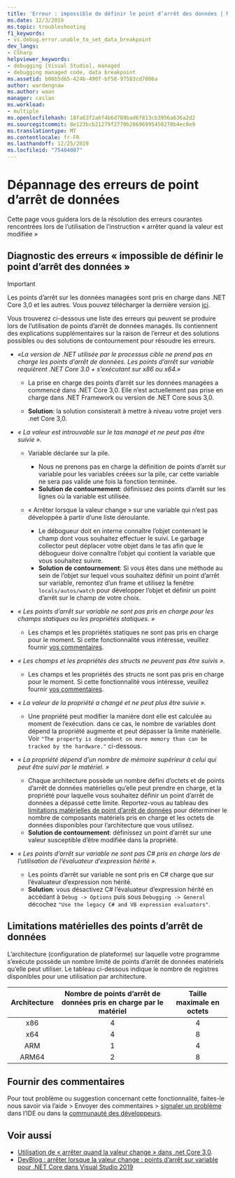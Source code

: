 ```yaml
---
title: 'Erreur : impossible de définir le point d’arrêt des données | Microsoft Docs'
ms.date: 12/3/2019
ms.topic: troubleshooting
f1_keywords:
- vs.debug.error.unable_to_set_data_breakpoint
dev_langs:
- CSharp
helpviewer_keywords:
- debugging [Visual Studio], managed
- debugging managed code, data breakpoint
ms.assetid: b06b5d65-424b-490f-bf58-97583cd7006a
author: wardengnaw
ms.author: waan
manager: caslan
ms.workload:
- multiple
ms.openlocfilehash: 18fa63f2a6f4b6d789bad6f813cb3956a636a2d2
ms.sourcegitcommit: 8e123bcb21279f2770b28696995450270b4ec0e9
ms.translationtype: MT
ms.contentlocale: fr-FR
ms.lasthandoff: 12/25/2019
ms.locfileid: "75404087"
---
```

# <a name="troubleshooting-data-breakpoint-errors"></a>Dépannage des erreurs de point d’arrêt de données
Cette page vous guidera lors de la résolution des erreurs courantes rencontrées lors de l’utilisation de l’instruction « arrêter quand la valeur est modifiée »

## <a name="diagnosing-unable-to-set-data-breakpoint-errors"></a>Diagnostic des erreurs « impossible de définir le point d’arrêt des données »
> [!IMPORTANT]
> Les points d’arrêt sur les données managées sont pris en charge dans .NET Core 3,0 et les autres. Vous pouvez télécharger la dernière version [ici](https://dotnet.microsoft.com/download).

Vous trouverez ci-dessous une liste des erreurs qui peuvent se produire lors de l’utilisation de points d’arrêt de données managés. Ils contiennent des explications supplémentaires sur la raison de l’erreur et des solutions possibles ou des solutions de contournement pour résoudre les erreurs.

- *«La version de .NET utilisée par le processus cible ne prend pas en charge les points d’arrêt de données. Les points d’arrêt sur variable requièrent .NET Core 3.0 + s’exécutant sur x86 ou x64.»*

    - La prise en charge des points d’arrêt sur les données managées a commencé dans .NET Core 3,0. Elle n’est actuellement pas prise en charge dans .NET Framework ou version de .NET Core sous 3,0. 
    
    - **Solution**: la solution consisterait à mettre à niveau votre projet vers .net Core 3,0.

- *« La valeur est introuvable sur le tas managé et ne peut pas être suivie ».*
    - Variable déclarée sur la pile.
        - Nous ne prenons pas en charge la définition de points d’arrêt sur variable pour les variables créées sur la pile, car cette variable ne sera pas valide une fois la fonction terminée.
        - **Solution de contournement**: définissez des points d’arrêt sur les lignes où la variable est utilisée.

    - « Arrêter lorsque la valeur change » sur une variable qui n’est pas développée à partir d’une liste déroulante.
        - Le débogueur doit en interne connaître l’objet contenant le champ dont vous souhaitez effectuer le suivi. Le garbage collector peut déplacer votre objet dans le tas afin que le débogueur doive connaître l’objet qui contient la variable que vous souhaitez suivre. 
        - **Solution de contournement**: Si vous êtes dans une méthode au sein de l’objet sur lequel vous souhaitez définir un point d’arrêt sur variable, remontez d’un frame et utilisez la fenêtre `locals/autos/watch` pour développer l’objet et définir un point d’arrêt sur le champ de votre choix.

- *« Les points d’arrêt sur variable ne sont pas pris en charge pour les champs statiques ou les propriétés statiques. »*
    
    - Les champs et les propriétés statiques ne sont pas pris en charge pour le moment. Si cette fonctionnalité vous intéresse, veuillez fournir [vos commentaires](#provide-feedback).

- *« Les champs et les propriétés des structs ne peuvent pas être suivis ».*

    - Les champs et les propriétés des structs ne sont pas pris en charge pour le moment. Si cette fonctionnalité vous intéresse, veuillez fournir [vos commentaires](#provide-feedback).

- *« La valeur de la propriété a changé et ne peut plus être suivie ».*

    - Une propriété peut modifier la manière dont elle est calculée au moment de l’exécution. dans ce cas, le nombre de variables dont dépend la propriété augmente et peut dépasser la limite matérielle. Voir `"The property is dependent on more memory than can be tracked by the hardware."` ci-dessous.

- *« La propriété dépend d’un nombre de mémoire supérieur à celui qui peut être suivi par le matériel. »*
    
    - Chaque architecture possède un nombre défini d’octets et de points d’arrêt de données matérielles qu’elle peut prendre en charge, et la propriété pour laquelle vous souhaitez définir un point d’arrêt de données a dépassé cette limite. Reportez-vous au tableau des [limitations matérielles de point d’arrêt de données](#data-breakpoint-hardware-limitations) pour déterminer le nombre de composants matériels pris en charge et les octets de données disponibles pour l’architecture que vous utilisez. 
    - **Solution de contournement**: définissez un point d’arrêt sur une valeur susceptible d’être modifiée dans la propriété.

- *« Les points d’arrêt sur variable ne sont pas C# pris en charge lors de l’utilisation de l’évaluateur d’expression hérité ».*

    - Les points d’arrêt sur variable ne sont pris en C# charge que sur l’évaluateur d’expression non hérité. 
    - **Solution**: vous désactivez C# l’évaluateur d’expression hérité en accédant à `Debug -> Options` puis sous `Debugging -> General` décochez `"Use the legacy C# and VB expression evaluators"`.

## <a name="data-breakpoint-hardware-limitations"></a>Limitations matérielles des points d’arrêt de données

L’architecture (configuration de plateforme) sur laquelle votre programme s’exécute possède un nombre limité de points d’arrêt de données matériels qu’elle peut utiliser. Le tableau ci-dessous indique le nombre de registres disponibles pour une utilisation par architecture.

| Architecture | Nombre de points d’arrêt de données pris en charge par le matériel | Taille maximale en octets|
| :-------------: |:-------------:| :-------------:|
| x86 | 4 | 4 |
| x64 | 4 | 8 |
| ARM | 1 | 4 |
| ARM64 | 2 | 8 |

## <a name="provide-feedback"></a>Fournir des commentaires
Pour tout problème ou suggestion concernant cette fonctionnalité, faites-le nous savoir via l’aide > Envoyer des commentaires > [signaler un problème](../ide/how-to-report-a-problem-with-visual-studio.md) dans l’IDE ou dans la [communauté des développeurs](https://developercommunity.visualstudio.com/).

## <a name="see-also"></a>Voir aussi
- [Utilisation de « arrêter quand la valeur change » dans .net Core 3,0](using-breakpoints.md#BKMK_set_a_data_breakpoint_native_cplusplus).
- [DevBlog : arrêter lorsque la valeur change : points d’arrêt sur variable pour .NET Core dans Visual Studio 2019](https://devblogs.microsoft.com/visualstudio/break-when-value-changes-data-breakpoints-for-net-core-in-visual-studio-2019/)
